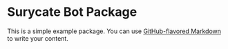 # Surycate Bot Package

This is a simple example package. You can use
[GitHub-flavored Markdown](https://guides.github.com/features/mastering-markdown/)
to write your content.